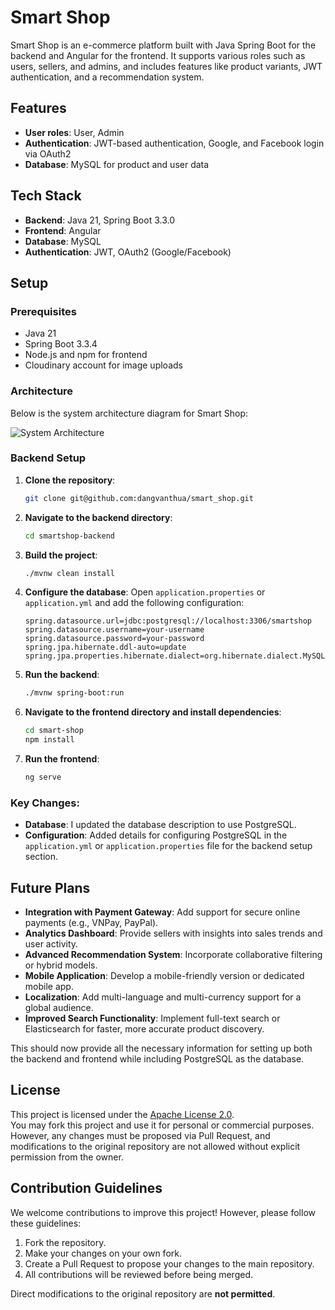 
# Smart Shop

Smart Shop is an e-commerce platform built with Java Spring Boot for the backend and Angular for the frontend. It supports various roles such as users, sellers, and admins, and includes features like product variants, JWT authentication, and a recommendation system.

## Features

- **User roles**: User, Admin
- **Authentication**: JWT-based authentication, Google, and Facebook login via OAuth2
- **Database**: MySQL for product and user data

## Tech Stack

- **Backend**: Java 21, Spring Boot 3.3.0
- **Frontend**: Angular
- **Database**: MySQL
- **Authentication**: JWT, OAuth2 (Google/Facebook)

## Setup

### Prerequisites

- Java 21
- Spring Boot 3.3.4
- Node.js and npm for frontend
- Cloudinary account for image uploads

### Architecture

Below is the system architecture diagram for Smart Shop:

![System Architecture](https://drive.google.com/uc?id=1F6FMY3ujxrV2JxN0G02VVEZMSXjB56xA)


### Backend Setup

1. **Clone the repository**:
   ```bash
   git clone git@github.com:dangvanthua/smart_shop.git
   ```

2. **Navigate to the backend directory**:
   ```bash
   cd smartshop-backend
   ```

3. **Build the project**:
   ```bash
   ./mvnw clean install
   ```

4. **Configure the database**: 
   Open `application.properties` or `application.yml` and add the following configuration:
   ```properties
   spring.datasource.url=jdbc:postgresql://localhost:3306/smartshop
   spring.datasource.username=your-username
   spring.datasource.password=your-password
   spring.jpa.hibernate.ddl-auto=update
   spring.jpa.properties.hibernate.dialect=org.hibernate.dialect.MySQL5Dialect
   ```

5. **Run the backend**:
   ```bash
   ./mvnw spring-boot:run
   ```

6. **Navigate to the frontend directory and install dependencies**:
   ```bash
   cd smart-shop
   npm install
   ```

7. **Run the frontend**:
   ```bash
   ng serve
   ```

### Key Changes:
- **Database**: I updated the database description to use PostgreSQL.
- **Configuration**: Added details for configuring PostgreSQL in the `application.yml` or `application.properties` file for the backend setup section.

## Future Plans

- **Integration with Payment Gateway**: Add support for secure online payments (e.g., VNPay, PayPal).
- **Analytics Dashboard**: Provide sellers with insights into sales trends and user activity.
- **Advanced Recommendation System**: Incorporate collaborative filtering or hybrid models.
- **Mobile Application**: Develop a mobile-friendly version or dedicated mobile app.
- **Localization**: Add multi-language and multi-currency support for a global audience.
- **Improved Search Functionality**: Implement full-text search or Elasticsearch for faster, more accurate product discovery.


This should now provide all the necessary information for setting up both the backend and frontend while including PostgreSQL as the database.

## License

This project is licensed under the [Apache License 2.0](LICENSE).  
You may fork this project and use it for personal or commercial purposes. However, any changes must be proposed via Pull Request, and modifications to the original repository are not allowed without explicit permission from the owner.

## Contribution Guidelines

We welcome contributions to improve this project! However, please follow these guidelines:
1. Fork the repository.
2. Make your changes on your own fork.
3. Create a Pull Request to propose your changes to the main repository.
4. All contributions will be reviewed before being merged.

Direct modifications to the original repository are **not permitted**.
